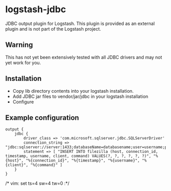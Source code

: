 logstash-jdbc
=============
JDBC output plugin for Logstash.
This plugin is provided as an external plugin and is not part of the Logstash project.

Warning
-------
This has not yet been extensively tested with all JDBC drivers and may not yet work for you.

Installation
------------
  - Copy lib directory contents into your logstash installation.
  - Add JDBC jar files to vendor/jar/jdbc in your logstash installation
  - Configure

Example configuration
---------------------
```
output {
	jdbc {
		driver_class => 'com.microsoft.sqlserver.jdbc.SQLServerDriver'
		connection_string => "jdbc:sqlserver://server:1433;databaseName=databasename;user=username;password=password;autoReconnect=true;"
		statement => [ "INSERT INTO filezilla (host, connection_id, timestamp, username, client, command) VALUES(?, ?, ?, ?, ?, ?)", "%{host}", "%{connection_id}", "%{timestamp}", "%{username}", "%{client}", "%{command}" ] 
	}
}
```

/* vim: set ts=4 sw=4 tw=0 :*/
